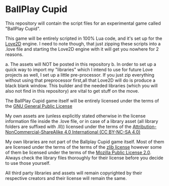 # BallPlay Cupid

This repository will contain the script files for an experimental game called "BallPlay Cupid".

This game will be entirely scripted in 100% Lua code, and it's set up for the [Love2D](http://love2d.org) engine. I need to note though, that just zipping these scripts into a .love file and starting the Love2D engine with it will get you nowhere for 2 reasons.

a. The assets will NOT be posted in this repository
b. In order to set up a quick way to import my "libraries" which I intend to use for future Love projects as well, I set up a little pre-processor. If you just zip everything without using that preprocessor first,all that Love2D will do is produce a black blank window. This builder and the needed libraries (which you will also not find in this repository) are vital to get stuff on the move.

The BallPlay Cupid game itself will be entirely licensed under the terms of the [GNU General Public License](http://www.gnu.org/licenses/gpl-3.0.en.html)

My own assets are (unless explicitly stated otherwise in the license information file inside the .love file, or in case of a library asset (all library folders are suffixed with .lll)) licensed under the terms of the [Attribution-NonCommercial-ShareAlike 4.0 International (CC BY-NC-SA 4.0)](http://creativecommons.org/licenses/by-nc-sa/4.0/)

My own libraries are not part of the Ballplay Cupid game itself. Most of them are licensed under the terms of the terms of the [zlib license](https://en.wikipedia.org/wiki/Zlib_License) however some of them be licensed under the terms of the [Mozilla Public License 2.0](https://www.mozilla.org/en-US/MPL/2.0/). Always check the library files thoroughly for their license before you decide to use those yourself. 

All third party libraries and assets will remain copyrighted by their respective creators and their license will remain the same.
